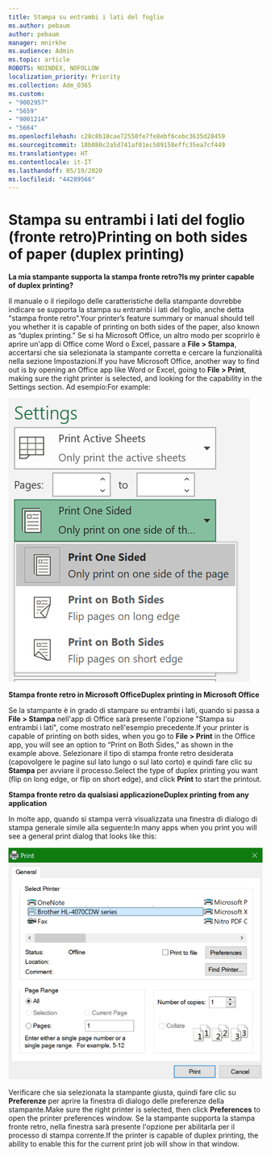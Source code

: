 ```yaml
---
title: Stampa su entrambi i lati del foglio
ms.author: pebaum
author: pebaum
manager: mnirkhe
ms.audience: Admin
ms.topic: article
ROBOTS: NOINDEX, NOFOLLOW
localization_priority: Priority
ms.collection: Adm_O365
ms.custom:
- "9002957"
- "5659"
- "9001214"
- "5664"
ms.openlocfilehash: c28c8b10cae72550fe7fe8ebf6cebc3635d28459
ms.sourcegitcommit: 18b080c2a5d741af01ec589158effc35ea7cf449
ms.translationtype: HT
ms.contentlocale: it-IT
ms.lasthandoff: 05/19/2020
ms.locfileid: "44289566"
---
```

# <a name="printing-on-both-sides-of-paper-duplex-printing"></a><span data-ttu-id="ce0bf-102">Stampa su entrambi i lati del foglio (fronte retro)</span><span class="sxs-lookup"><span data-stu-id="ce0bf-102">Printing on both sides of paper (duplex printing)</span></span>

<span data-ttu-id="ce0bf-103">**La mia stampante supporta la stampa fronte retro?**</span><span class="sxs-lookup"><span data-stu-id="ce0bf-103">**Is my printer capable of duplex printing?**</span></span>

<span data-ttu-id="ce0bf-104">Il manuale o il riepilogo delle caratteristiche della stampante dovrebbe indicare se supporta la stampa su entrambi i lati del foglio, anche detta "stampa fronte retro".</span><span class="sxs-lookup"><span data-stu-id="ce0bf-104">Your printer’s feature summary or manual should tell you whether it is capable of printing on both sides of the paper, also known as “duplex printing.”</span></span> <span data-ttu-id="ce0bf-105">Se si ha Microsoft Office, un altro modo per scoprirlo è aprire un'app di Office come Word o Excel, passare a **File > Stampa**, accertarsi che sia selezionata la stampante corretta e cercare la funzionalità nella sezione Impostazioni.</span><span class="sxs-lookup"><span data-stu-id="ce0bf-105">If you have Microsoft Office, another way to find out is by opening an Office app like Word or Excel, going to **File > Print**, making sure the right printer is selected, and looking for the capability in the Settings section.</span></span> <span data-ttu-id="ce0bf-106">Ad esempio:</span><span class="sxs-lookup"><span data-stu-id="ce0bf-106">For example:</span></span> 

![Impostazioni stampante](media/print-settings.png)

<span data-ttu-id="ce0bf-108">**Stampa fronte retro in Microsoft Office**</span><span class="sxs-lookup"><span data-stu-id="ce0bf-108">**Duplex printing in Microsoft Office**</span></span>

<span data-ttu-id="ce0bf-109">Se la stampante è in grado di stampare su entrambi i lati, quando si passa a **File > Stampa** nell'app di Office sarà presente l'opzione "Stampa su entrambi i lati", come mostrato nell'esempio precedente.</span><span class="sxs-lookup"><span data-stu-id="ce0bf-109">If your printer is capable of printing on both sides, when you go to **File > Print** in the Office app, you will see an option to “Print on Both Sides,” as shown in the example above.</span></span>  <span data-ttu-id="ce0bf-110">Selezionare il tipo di stampa fronte retro desiderata (capovolgere le pagine sul lato lungo o sul lato corto) e quindi fare clic su **Stampa** per avviare il processo.</span><span class="sxs-lookup"><span data-stu-id="ce0bf-110">Select the type of duplex printing you want (flip on long edge, or flip on short edge), and click **Print** to start the printout.</span></span>

<span data-ttu-id="ce0bf-111">**Stampa fronte retro da qualsiasi applicazione**</span><span class="sxs-lookup"><span data-stu-id="ce0bf-111">**Duplex printing from any application**</span></span>

<span data-ttu-id="ce0bf-112">In molte app, quando si stampa verrà visualizzata una finestra di dialogo di stampa generale simile alla seguente:</span><span class="sxs-lookup"><span data-stu-id="ce0bf-112">In many apps when you print you will see a general print dialog that looks like this:</span></span> 

![Finestra di dialogo Stampa](media/print-dialog.png)

<span data-ttu-id="ce0bf-114">Verificare che sia selezionata la stampante giusta, quindi fare clic su **Preferenze** per aprire la finestra di dialogo delle preferenze della stampante.</span><span class="sxs-lookup"><span data-stu-id="ce0bf-114">Make sure the right printer is selected, then click **Preferences** to open the printer preferences window.</span></span> <span data-ttu-id="ce0bf-115">Se la stampante supporta la stampa fronte retro, nella finestra sarà presente l'opzione per abilitarla per il processo di stampa corrente.</span><span class="sxs-lookup"><span data-stu-id="ce0bf-115">If the printer is capable of duplex printing, the ability to enable this for the current print job will show in that window.</span></span>
